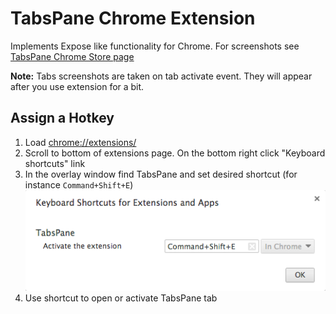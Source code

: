 # TabsPane Chrome Extension

Implements Expose like functionality for Chrome. For screenshots see [TabsPane Chrome Store page](https://chrome.google.com/webstore/detail/tabspane/fopflmabgkkmpcbdcgogaoohldoelhpd?hl=en)

**Note:** Tabs screenshots are taken on tab activate event. They will appear after you use extension for a bit.

## Assign a Hotkey

1. Load [chrome://extensions/](chrome://extensions/)
2. Scroll to bottom of extensions page. On the bottom right click "Keyboard shortcuts" link
3. In the overlay window find TabsPane and set desired shortcut (for instance `Command+Shift+E`)
![Setting up extension hotkey in Chrome](img/docs_shortcut.png)
4. Use shortcut to open or activate TabsPane tab
